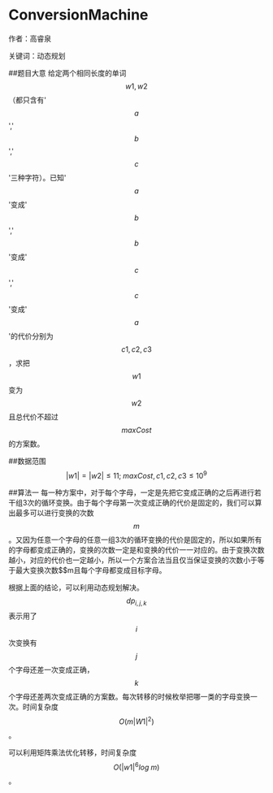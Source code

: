 # ConversionMachine
作者：高睿泉

关键词：动态规划

##题目大意
给定两个相同长度的单词$$w1,w2$$（都只含有'$$a$$','$$b$$','$$c$$'三种字符）。已知'$$a$$'变成'$$b$$','$$b$$'变成'$$c$$','$$c$$'变成'$$a$$'的代价分别为$$c1,c2,c3$$，求把$$w1$$变为$$w2$$且总代价不超过$$maxCost$$的方案数。

##数据范围
$$|w1|=|w2|\leq 11;\; maxCost,c1,c2,c3\leq 10^{9}$$

##算法一
每一种方案中，对于每个字母，一定是先把它变成正确的之后再进行若干组3次的循环变换。由于每个字母第一次变成正确的代价是固定的，我们可以算出最多可以进行变换的次数$$m$$。又因为任意一个字母的任意一组3次的循环变换的代价是固定的，所以如果所有的字母都变成正确的，变换的次数一定是和变换的代价一一对应的。由于变换次数越小，对应的代价也一定越小，所以一个方案合法当且仅当保证变换的次数小于等于最大变换次数$$m且每个字母都变成目标字母。

根据上面的结论，可以利用动态规划解决。$$dp_{i,j,k}$$表示用了$$i$$次变换有$$j$$个字母还差一次变成正确，$$k$$个字母还差两次变成正确的方案数。每次转移的时候枚举把哪一类的字母变换一次。时间复杂度$$O(m|W1|^{2})$$。

可以利用矩阵乘法优化转移，时间复杂度$$O(|w1|^{6}log \; m)$$。

